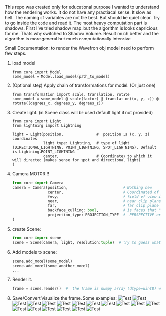 This repo was created only for educational purpose I wanted to understand how the rendering works. It do not have any practiacal sense. It slow as hell.
The naming of variables are not the best. But should be quiet clear.
Try to go inside the code and read it.
The most heavy computation part is shadows. First I've tried shadow map. but the algorithm is looks capricious for me. Thats why switched to Shadow Volume. Result much better and the algorithm is more general but much computationally intensive.

Small Documentation:
to render the Wavefron obj model need to perform few steps.
1. load model
   ```
   from core import Model
   some_model = Model.load_model(path_to_model)
   ```
2. (Optional step) Apply chain of transformations for model. (Or just one)
   ```
   from transformation import scale, translation, rotate
   some_model = some_model @ scale(factor) @ translation((x, y, z)) @ rotate((degrees_x, degrees_y, degrees_z))
   ```
3. Create light. (in Scene class will be used default light if not provided)
   ```
   from core import Light
   from lightning import Lightning
   
   light = Light(position,               #  position is (x, y, z) coordinates
                 light_type: Lightning,  # type of light (DIRECTIONAL_LIGHTNING, POINT_LIGHTNING, SPOT_LIGHTNING). Default is Lightning.POINT_LIGHTNING
                 center,                 # Coordinates to which it will directed (makes sense for spot and directional light)
   ) 
   ```
4. Camera MOTOR!!!
   ```python
   from core import Camera
   camera = Camera(position,                         # Nothing new
                   center,                           # Coordinated of point to which camera will "look"
                   fovy,                             # field of view in degrees (default is 90)
                   near,                             # near clip plane
                   far,                              # far clip plane
                   backface_culling: bool,           # is faces that "looks" not to camera will be skipped
                   projection_type: PROJECTION_TYPE  #  PERSPECTIVE or ORTHOGRAPHIC
   )
   ```
5. create Scene:
   ```python
   from core import Scene
   scene = Scene(camera, light, resolution:tuple)  # try to guess what resolution means. I think you can do it!
   ```
6. Add models to scene:
   ```python
   scene.add_model(some_model)
   scene.add_model(some_another_model)
   ...
   ```
7. Render it.
   ```python
   frame = scene.render()  #  the frame is numpy array (dtype=uint8) with shape (*resolution, 3)
   ```
8. Save/Convert/visualize the frame.
Some examples:
![Test](repo/1.png)
![Test](repo/2.png)
![Test](repo/3.png)
![Test](repo/4.png)
![Test](repo/5.png)
![Test](repo/6.png)
![Test](repo/7.png)
![Test](repo/8.png)
![Test](repo/9.png)
![Test](repo/0.png)
![Test](repo/11.png)
![Test](repo/12.png)
![Test](repo/13.png)
![Test](repo/14.png)
![Test](repo/15.png)
![Test](repo/16.png)
![Test](repo/17.png)
![Test](repo/18.png)
